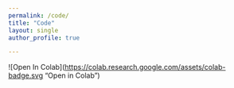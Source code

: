 ```yaml
---
permalink: /code/
title: "Code"
layout: single
author_profile: true

---
```

![Open In Colab](https://colab.research.google.com/assets/colab-badge.svg “Open in Colab”)
